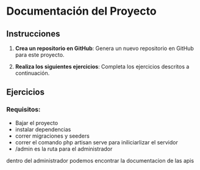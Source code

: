 # Documentación del Proyecto

## Instrucciones

1. **Crea un repositorio en GitHub**: Genera un nuevo repositorio en GitHub para este proyecto.

2. **Realiza los siguientes ejercicios**: Completa los ejercicios descritos a continuación.

## Ejercicios

### Requisitos:

- Bajar el proyecto 
- instalar dependencias
- correr migraciones y seeders
- correr el comando php artisan serve para iniliciarlizar el servidor 
- /admin  es la ruta para el administrador

dentro del administrador podemos encontrar la documentacion de las apis 

